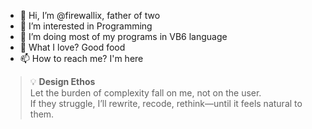 - 👋 Hi, I’m @firewallix, father of two
- 👀 I’m interested in Programming
- 🌱 I’m doing most of my programs in VB6 language
- 💞️ What I love? Good food 
- 📫 How to reach me? I'm here

> 💡 **Design Ethos**  
> Let the burden of complexity fall on me, not on the user.  
> If they struggle, I’ll rewrite, recode, rethink—until it feels natural to them.

<!---
firewallix/firewallix is a ✨ special ✨ repository because its `README.md` (this file) appears on your GitHub profile.
You can click the Preview link to take a look at your changes.
--->
